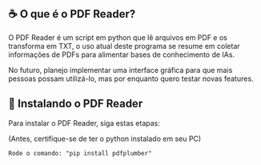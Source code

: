 ## ☕ O que é o PDF Reader?

O PDF Reader é um script em python que lê arquivos em PDF e os transforma em TXT, o uso atual deste programa se resume em coletar informações de PDFs para alimentar bases de conhecimento de IAs.

No futuro, planejo implementar uma interface gráfica para que mais pessoas possam utilizá-lo, mas por enquanto quero testar novas features.


## 🚀 Instalando o PDF Reader

Para instalar o PDF Reader, siga estas etapas:

(Antes, certifique-se de ter o python instalado em seu PC)

```
Rode o comando: "pip install pdfplumber"
```